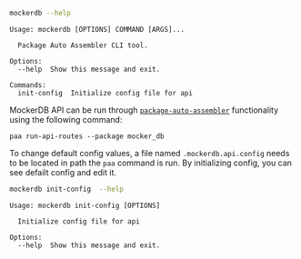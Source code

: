 ``` bash
mockerdb --help
```

```
Usage: mockerdb [OPTIONS] COMMAND [ARGS]...

  Package Auto Assembler CLI tool.

Options:
  --help  Show this message and exit.

Commands:
  init-config  Initialize config file for api
```


MockerDB API can be run through [`package-auto-assembler`](https://kiril-mordan.github.io/reusables/package_auto_assembler/) functionality using the following command:

```
paa run-api-routes --package mocker_db
```

To change default config values, a file named `.mockerdb.api.config` needs to be located in path the `paa` command is run. By initializing config, you can see defailt config and edit it.

``` bash
mockerdb init-config  --help
```

```
Usage: mockerdb init-config [OPTIONS]

  Initialize config file for api

Options:
  --help  Show this message and exit.
```

